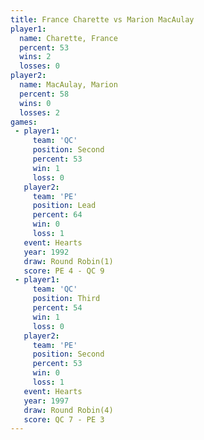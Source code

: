```yaml
---
title: France Charette vs Marion MacAulay
player1:                
  name: Charette, France
  percent: 53           
  wins: 2               
  losses: 0             
player2:                
  name: MacAulay, Marion
  percent: 58           
  wins: 0               
  losses: 2             
games:
 - player1:          
     team: 'QC'      
     position: Second
     percent: 53     
     win: 1          
     loss: 0         
   player2:        
     team: 'PE'    
     position: Lead
     percent: 64   
     win: 0        
     loss: 1       
   event: Hearts       
   year: 1992          
   draw: Round Robin(1)
   score: PE 4 - QC 9  
 - player1:         
     team: 'QC'     
     position: Third
     percent: 54    
     win: 1         
     loss: 0        
   player2:          
     team: 'PE'      
     position: Second
     percent: 53     
     win: 0          
     loss: 1         
   event: Hearts       
   year: 1997          
   draw: Round Robin(4)
   score: QC 7 - PE 3  
---
```

